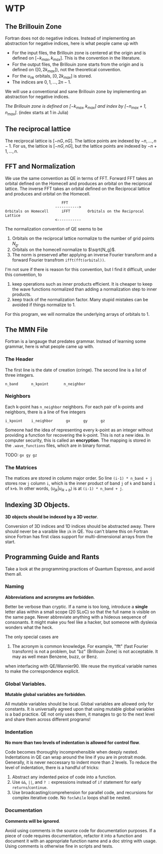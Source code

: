 # WTP

## The Brillouin Zone 

Fortran does not do negative indices. Instead of implementing an abstraction for
negative indices, here is what people came up with

- For the input files, the Brillouin zone is centered at the origin and is defined on $[-k_{max}, k_{max}]$. This is the convention in the literature.
- For the output files, the Brillouin zone starts from the origin and is defined on ($[0, 2 k_{max}]$), not the theoretical convention.
- For the $u_{nk}$ orbitals, $[0, 2k_{max}]$ is stored.
- The indices are $0, 1, \ldots, 2 n-1$.

We will use a conventional and sane Brillouin zone by implementing an abstraction for negative indices.

*The Brillouin zone is defined on $[-k_{max}, k_{max}]$ and index by $[-n_{max}+1, n_{max}]$*. (index starts at $1$ in Julia)


## The reciprocal lattice

The reciprocal lattice is $[-nG, nG]$. The lattice points are indexed
by $-n, \ldots, n-1$. For us, the lattice is $[-nG, nG]$, but the lattice
points are indexed by $-n+1, \ldots, n$.

## FFT and Normalization

We use the same convention as QE in terms of FFT. Forward FFT takes 
an orbital defined on the Homecell and produces an orbital on the reciprocal lattice.
The inverse FFT takes an orbital defined on the Reciprocal lattice and produces 
and orbital on the Homecell.

```
                          FFT         
                       ----------->   
Orbitals on Homecell      iFFT        Orbitals on the Reciprocal Lattice
                       <-----------                                     

```

The normalization convention of QE seems to be 

1. Orbitals on the reciprocal lattice normalize to the number of grid points $N_g$.
2. Orbitals on the homecell normalize to $\sqrt{N_g}$.
3. The norm is preserved after applying an inverse Fourier transform and a forward Fourier transfrom `ifft(fft(orbital))`.

I'm not sure if there is reason for this convention, but I find it difficult, under this convention, to 

1. keep operations such as inner products efficient. It is cheaper to keep the
wave functions normalized than adding a normalization step to inner products.
2. keep track of the normalization factor. Many stupid mistakes can be avoided if things normalize to $1$.

For this program, we will normalize the underlying arrays of orbitals to $1$.


## The MMN File

Fortran is a langauge that predates grammar. Instead of learning some grammar, here is what people came up with.

### The Header

The first line is the date of creation (cringe). 
The second line is a list of three integers. 

```
n_band      n_kpoint       n_neighbor
```

### Neighbors

Each k-point has `n_neighbor` neighbors. For each pair of k-points and neighbors,
there is a line of five integers

```
i_kpoint    i_neighbor      gx      gy      gz
```

Someone had the idea of representing every k-point as an integer without 
providing a function for recovering the k-point. This is not a new idea. In computer security, this is
called an **encryption**. The mapping is stored in the `.wave_functions` files, which are in binary format.

TODO: `gx gy gz` 

### The Matrices 

The matices are stored in column major order.
So line `(i-1) * n_band + j` stores row `j` column `i`, which
is the inner product of band `j` of `k` and band `i` of `k+b`.
In other words, $\langle u_{j k} | u_{i k+b} \rangle$ is at `(i-1) * n_band + j`.

## Indexing 3D Objects.

**3D objects should be indexed by a 3D vector**.

Conversion of 3D indices and 1D indices should be abstracted away. There should
never be a varaible like `ik` in QE. You can't blame this on Fortran since Fortran
has first class support for multi-dimensional arrays from the start.


## Programming Guide and Rants

Take a look at the programming practices of Quantum Espresso, and avoid them all.

### Naming

**Abbreviations and acronyms are forbidden**.  

Better be verbose than cryptic. If a name is too long, introduce a **single**
letter alias within a small scope (20 SLoC) so that the full name is visible on the same page.
Never abbreviate anything with a hideous sequence of consonants. It might make you feel
like a hacker, but someone with dyslexia wonders what the heck.

The only special cases are 

1. The acronym is common knowledge. For example, "fft" (fast Fourier transform) is not a problem, but "bz" (Brillouin Zone) is not acceptable. It may as well mean Benzene, buzz, or Benz.

when interfacing with QE/Wannier90. We reuse the
mystical variable names to make the correspondence explicit.


### Global Variables.

**Mutable global variables are forbidden**. 

All mutable variables should be local. Global variables are allowed only for
constants. It is universally agreed upon that using mutable global variables is
a bad practice.  QE not only uses them, it manages to go to the next level and
share them across different programs!


### Indentation

**No more than two levels of indentation is allowed for control flow**.

Code becomes thoroughly incomprehensible when deeply nested. Indentations in QE 
can wrap around the line if you are in protrait mode. Generally, it is never neccessary to
indent more than 2 levels. To reduce the level of indentation, there is a handful of tricks:

1. Abstract any indented peice of code into a function.
2. Use `&&`, `||`, and `? :` expressions instead of `if` statement for early `returns`/`continue`.
3. Use broadcasting/comprehension for parallel code, and recursions for complex iterative code.
    No `for`/`while` loops shall be nested.

### Documentation

**Comments will be ignored**.

Avoid using comments in the source code for documentation purposes. If a piece
of code requires documentation, refactor it into a function and document it with
an appropriate function name and a doc string with usage. Using comments is
otherwise fine in scripts and tests.

